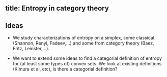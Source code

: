 title: Entropy in category theory
---

## Ideas

* We study characterizations of entropy on a simplex, some classical (Shannon, Rényi, Fadeev,...) and some from category theory (Baez, Fritz, Leinster,...). 

* We want to extend some ideas to find a categorial definition of entropy for (at least some types of) convex sets. We look at existing definitions  (Kimura et al, etc), is there a categorial definition?